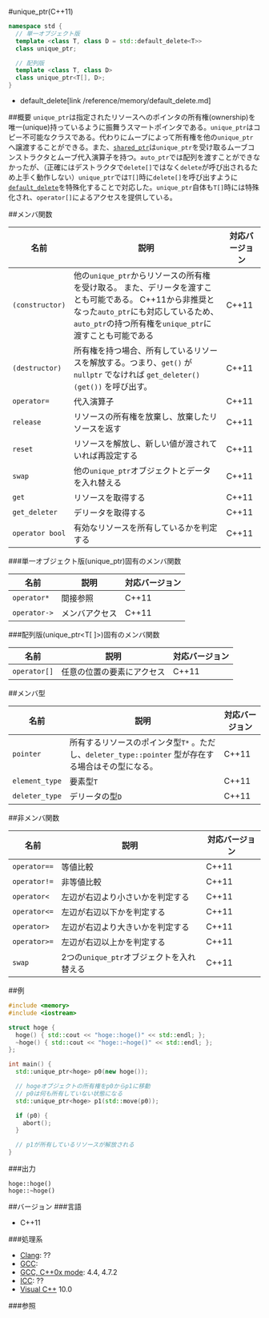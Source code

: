 #unique_ptr(C++11)
```cpp
namespace std {
  // 単一オブジェクト版
  template <class T, class D = std::default_delete<T>>
  class unique_ptr;

  // 配列版
  template <class T, class D>
  class unique_ptr<T[], D>;
}
```
* default_delete[link /reference/memory/default_delete.md]

##概要
`unique_ptr`は指定されたリソースへのポインタの所有権(ownership)を唯一(unique)持っているように振舞うスマートポインタである。`unique_ptr`はコピー不可能なクラスである。代わりにムーブによって所有権を他の`unique_ptr` へ譲渡することができる。また、[`shared_ptr`](/reference/memory/shared_ptr.md)は`unique_ptr`を受け取るムーブコンストラクタとムーブ代入演算子を持つ。`auto_ptr`では配列を渡すことができなかったが、（正確にはデストラクタで`delete[]`ではなく`delete`が呼び出されるため上手く動作しない）`unique_ptr`では`T[]`時に`delete[]`を呼び出すように[`default_delete`](/reference/memory/default_delete.md)を特殊化することで対応した。`unique_ptr`自体も`T[]`時には特殊化され、`operator[]`によるアクセスを提供している。

##メンバ関数

| 名前 | 説明 | 対応バージョン |
|--------------------------|-------------------------------------------|-------|
| `(constructor)` | 他の`unique_ptr`からリソースの所有権を受け取る。 また、デリータを渡すことも可能である。 C++11から非推奨となった`auto_ptr`にも対応しているため、`auto_ptr`の持つ所有権を`unique_ptr`に渡すことも可能である | C++11 |
| `(destructor)` | 所有権を持つ場合、所有しているリソースを解放する。つまり、`get()` が `nullptr` でなければ `get_deleter()(get())` を呼び出す。 | C++11 |
| `operator=` | 代入演算子 | C++11 |
| `release` | リソースの所有権を放棄し、放棄したリソースを返す | C++11 |
| `reset` | リソースを解放し、新しい値が渡されていれば再設定する | C++11 |
| `swap` | 他の`unique_ptr`オブジェクトとデータを入れ替える | C++11 |
| `get` | リソースを取得する | C++11 |
| `get_deleter` | デリータを取得する | C++11 |
| `operator bool` | 有効なリソースを所有しているかを判定する | C++11 |


###単一オブジェクト版(unique_ptr<T>)固有のメンバ関数

| 名前 | 説明 | 対応バージョン |
|-------------------------|-----------------------|-------|
| `operator*` | 間接参照 | C++11 |
| `operator->` | メンバアクセス | C++11 |


###配列版(unique_ptr<T[ ]>)固有のメンバ関数

| 名前 | 説明 | 対応バージョン |
|-------------------------|---------------------------------|-------|
| `operator[]` | 任意の位置の要素にアクセス | C++11 |


##メンバ型

| 名前 | 説明 | 対応バージョン |
|----------------|---------------------------------|-------|
| `pointer`      | 所有するリソースのポインタ型`T*` 。ただし、`deleter_type::pointer` 型が存在する場合はその型になる。 | C++11 |
| `element_type` | 要素型`T` | C++11 |
| `deleter_type` | デリータの型`D` | C++11 |


##非メンバ関数

| 名前 | 説明 | 対応バージョン |
|--------------------|----------------------------------------------|-------|
| `operator==` | 等値比較 | C++11 |
| `operator!=` | 非等値比較 | C++11 |
| `operator<` | 左辺が右辺より小さいかを判定する | C++11 |
| `operator<=` | 左辺が右辺以下かを判定する | C++11 |
| `operator>` | 左辺が右辺より大きいかを判定する | C++11 |
| `operator>=` | 左辺が右辺以上かを判定する | C++11 |
| `swap` | 2つの`unique_ptr`オブジェクトを入れ替える | C++11 |


##例
```cpp
#include <memory>
#include <iostream>

struct hoge {
  hoge() { std::cout << "hoge::hoge()" << std::endl; };
  ~hoge() { std::cout << "hoge::~hoge()" << std::endl; };
};

int main() {
  std::unique_ptr<hoge> p0(new hoge());

  // hogeオブジェクトの所有権をp0からp1に移動
  // p0は何も所有していない状態になる
  std::unique_ptr<hoge> p1(std::move(p0));

  if (p0) {
    abort();
  }

  // p1が所有しているリソースが解放される
}
```

###出力
```
hoge::hoge()
hoge::~hoge()
```

##バージョン
###言語
- C++11

###処理系
- [Clang](/implementation#clang.md): ??
- [GCC](/implementation#gcc.md): 
- [GCC, C++0x mode](/implementation#gcc.md): 4.4, 4.7.2
- [ICC](/implementation#icc.md): ??
- [Visual C++](/implementation#visual_cpp.md) 10.0


###参照

